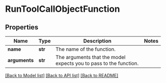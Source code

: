 # RunToolCallObjectFunction

## Properties
Name | Type | Description | Notes
------------ | ------------- | ------------- | -------------
**name** | **str** | The name of the function. | 
**arguments** | **str** | The arguments that the model expects you to pass to the function. | 

[[Back to Model list]](../README.md#documentation-for-models) [[Back to API list]](../README.md#documentation-for-api-endpoints) [[Back to README]](../README.md)

